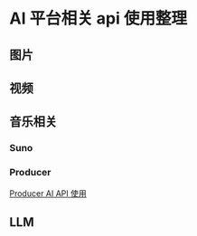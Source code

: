 # AI 平台相关 api 使用整理

## 图片

## 视频

## 音乐相关

### Suno

### Producer

[Producer AI API 使用](producer/producer.md)


## LLM 

